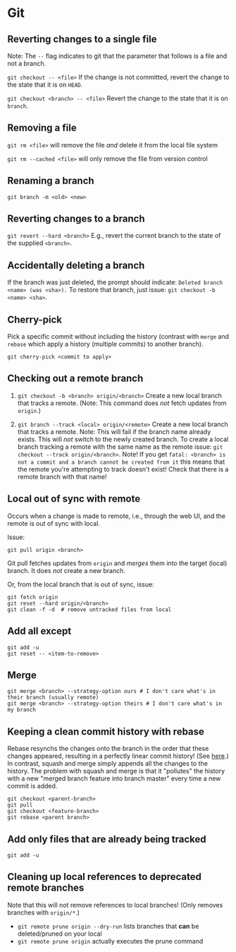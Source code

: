 # Git

## Reverting changes to a single file

 Note: The `--` flag indicates to git that the parameter that follows is a file and not a branch. 

`git checkout -- <file>` If the change is not committed, revert the change to the state that it is on `HEAD`. 

`git checkout <branch> -- <file>` Revert the change to the state that it is on `branch`.

## Removing a file

`git rm <file>` will remove the file _and_ delete it from the local file system

`git rm --cached <file>` will only remove the file from version control

## Renaming a branch

`git branch -m <old> <new>`

## Reverting changes to a branch

`git revert --hard <branch>` E.g., revert the current branch to the state of the supplied `<branch>`.

## Accidentally deleting a branch

If the branch was just deleted, the prompt should indicate: `Deleted branch <name> (was <sha>).`
To restore that branch, just issue: `git checkout -b <name> <sha>`.


## Cherry-pick

Pick a specific commit without including the history (contrast with `merge` and `rebase` which apply a history
(multiple commits) to another branch).

`git cherry-pick <commit to apply>`

## Checking out a remote branch

1. `git checkout -b <branch> origin/<branch>` Create a new local branch that tracks a remote. (Note: This command does _not_ fetch updates from `origin`.)

2. `git branch --track <local> origin/<remote>` Create a new local branch that tracks a remote. Note: This will fail if the
branch name already exists. This will _not_ switch to the newly created branch. To create a local branch tracking a remote
with the same name as the remote issue: `git checkout --track origin/<branch>`. Note! If you get `fatal: <branch> is not a commit and a branch cannot be created from it` this means that the remote you're attempting to track doesn't exist! Check that
there is a remote branch with that name!

## Local out of sync with remote

Occurs when a change is made to remote, i.e., through the web UI, and the remote is out of sync with local.

Issue:

```
git pull origin <branch>
```

Git pull fetches updates from `origin` and _merges_ them into the target (local) branch.
It does _not_ create a new branch.

Or, from the local branch that is out of sync, issue:

```
git fetch origin
git reset --hard origin/<branch>
git clean -f -d  # remove untracked files from local 
```

## Add all except

```
git add -u
git reset -- <item-to-remove>
```

## Merge

```
git merge <branch> --strategy-option ours # I don't care what's in their branch (usually remote)
git merge <branch> --strategy-option theirs # I don't care what's in my branch
```

## Keeping a clean commit history with rebase

Rebase resynchs the changes onto the branch in the order that these changes appeared, 
resulting in a perfectly linear commit history! (See [here](https://www.atlassian.com/git/tutorials/merging-vs-rebasing).)
In contrast, squash and merge simply appends all the changes to the history. The
problem with squash and merge is that it "pollutes" the history with a new "merged 
branch feature into branch master" every time a new commit is added.

```
git checkout <parent-branch>
git pull 
git checkout <feature-branch>
git rebase <parent branch>
```

## Add only files that are already being tracked

```
git add -u
```

## Cleaning up local references to deprecated remote branches

Note that this will not remove references to local branches! (Only removes branches with `origin/*`.)

- `git remote prune origin --dry-run` lists branches that __can__ be deleted/pruned on your local
- `git remote prune origin` actually executes the prune command

